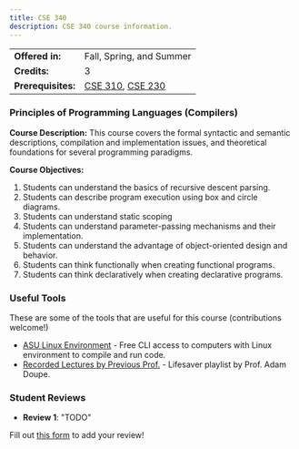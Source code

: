 ```yaml
---
title: CSE 340
description: CSE 340 course information.
---
```


|  |  |
|-----------|---------|
| **Offered in:** | Fall, Spring, and Summer |
| **Credits:** | 3 |
| **Prerequisites:** | [CSE 310](/guides/courses/cse-310), [CSE 230](/guides/courses/cse-230) |


### Principles of Programming Languages (Compilers)

**Course Description:** This course covers the formal syntactic and semantic descriptions, compilation and implementation issues, and theoretical foundations for several programming paradigms.

**Course Objectives:**
1. Students can understand the basics of recursive descent parsing.
2. Students can describe program execution using box and circle diagrams.
3. Students can understand static scoping
4. Students can understand parameter-passing mechanisms and their implementation.
5. Students can understand the advantage of object-oriented
design and behavior.
6. Students can think functionally when creating functional programs.
7. Students can think declaratively when creating declarative programs.


### Useful Tools
These are some of the tools that are useful for this course (contributions welcome!)
- [ASU Linux Environment](https://fpsluozi.github.io/Linux-Setup/) - Free CLI access to computers with Linux environment to compile and run code.
- [Recorded Lectures by Previous Prof.](https://www.youtube.com/playlist?list=PLK06XT3hFPzilgF1mi_hHqcXO1-o_8OEe) - Lifesaver playlist by Prof. Adam Doupe.

### Student Reviews

- **Review 1**: "TODO"

Fill out [this form](https://forms.gle/1234567890) to add your review!